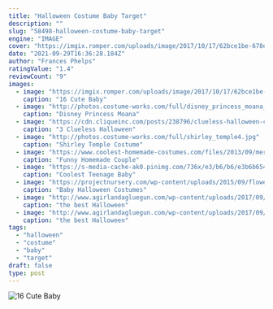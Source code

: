 ```yaml
---
title: "Halloween Costume Baby Target"
description: ""
slug: "58498-halloween-costume-baby-target"
engine: "IMAGE"
cover: "https://imgix.romper.com/uploads/image/2017/10/17/62bce1be-678e-4891-877f-4a9b4933f0ef-spiderman.png?w=610&fit=max&auto=format&q=70"
date: "2021-09-29T16:36:28.184Z"
author: "Frances Phelps"
ratingValue: "1.4"
reviewCount: "9"
images:
  - image: "https://imgix.romper.com/uploads/image/2017/10/17/62bce1be-678e-4891-877f-4a9b4933f0ef-spiderman.png?w=610&fit=max&auto=format&q=70"
    caption: "16 Cute Baby"
  - image: "http://photos.costume-works.com/full/disney_princess_moana_and_demigod_maui1.jpg"
    caption: "Disney Princess Moana"
  - image: "https://cdn.cliqueinc.com/posts/238796/clueless-halloween-costumes-238796-1507909557030-image.600x0c.jpg"
    caption: "3 Clueless Halloween"
  - image: "http://photos.costume-works.com/full/shirley_temple4.jpg"
    caption: "Shirley Temple Costume"
  - image: "https://www.coolest-homemade-costumes.com/files/2013/09/mermaid-man-barnacle-boy-unite-63543.jpg"
    caption: "Funny Homemade Couple"
  - image: "https://s-media-cache-ak0.pinimg.com/736x/e3/b6/b6/e3b6b6543e29ff8fdbc780659c4d366d.jpg"
    caption: "Coolest Teenage Baby"
  - image: "https://projectnursery.com/wp-content/uploads/2015/09/flower-costume.jpg"
    caption: "Baby Halloween Costumes"
  - image: "http://www.agirlandagluegun.com/wp-content/uploads/2017/09/scuba_dog4.jpg"
    caption: "the best Halloween"
  - image: "http://www.agirlandagluegun.com/wp-content/uploads/2017/09/download.jpg"
    caption: "the best Halloween"
tags:
  - "halloween"
  - "costume"
  - "baby"
  - "target"
draft: false
type: post
---
```



![16 Cute Baby](https://imgix.romper.com/uploads/image/2017/10/17/62bce1be-678e-4891-877f-4a9b4933f0ef-spiderman.png?w=610&fit=max&auto=format&q=70 "16 Cute Baby")


<!--inArticleAds-->

<!--galleryOne-->


<!--inArticleAds-->

<!--galleryTwo-->


<!--galleryThree-->

